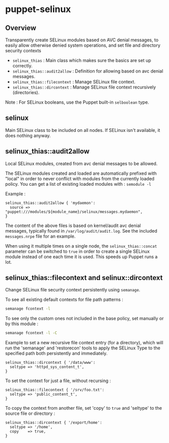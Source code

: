 # puppet-selinux

## Overview

Transparently create SELinux modules based on AVC denial messages, to easily
allow otherwise denied system operations, and set file and directory security contexts

* `selinux_thias` : Main class which makes sure the basics are set up correctly.
* `selinux_thias::audit2allow` : Definition for allowing based on avc denial messages.
* `selinux_thias::filecontext` : Manage SELinux file context.
* `selinux_thias::dircontext` : Manage SELinux file context recursively (directories).

Note : For SELinux booleans, use the Puppet built-in `selboolean` type.


## selinux

Main SELinux class to be included on all nodes. If SELinux isn't available,
it does nothing anyway.


## selinux_thias::audit2allow

Local SELinux modules, created from avc denial messages to be allowed.

The SELinux modules created and loaded are automatically prefixed with "local"
in order to never conflict with modules from the currently loaded policy.
You can get a list of existing loaded modules with : `semodule -l`

Example :

```puppet
selinux_thias::audit2allow { 'mydaemon':
  source => "puppet:///modules/${module_name}/selinux/messages.mydaemon",
}
```

The content of the above files is based on kernel/audit avc denial messages,
typically found in `/var/log/audit/audit.log`.
See the included `messages.nrpe` file for an example.

When using it multiple times on a single node, the `selinux_thias::concat` parameter
can be switched to `true` in order to create a single SELinux module instead
of one each time it is used. This speeds up Puppet runs a lot.


## selinux_thias::filecontext and selinux::dircontext

Change SELinux file security context persistently using `semanage`.

To see all existing default contexts for file path patterns :

```bash
semanage fcontext -l
```

To see only the custom ones not included in the base policy, set manually or
by this module :

```bash
semanage fcontext -l -C
```

Example to set a new recursive file context entry (for a directory), which
will run the 'semanage' and 'restorecon' tools to apply the SELinux Type to
the specified path both persistently and immediately.

```puppet
selinux_thias::dircontext { '/data/www':
  seltype => 'httpd_sys_content_t',
}
```

To set the context for just a file, without recursing :

```puppet
selinux_thias::filecontext { '/srv/foo.txt':
  seltype => 'public_content_t',
}
```

To copy the context from another file, set 'copy' to `true` and 'seltype' to
the source file or directory :

```puppet
selinux_thias::dircontext { '/export/home':
  seltype => '/home',
  copy    => true,
}
```
